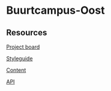 # Buurtcampus-Oost

## Resources

[Project board](https://github.com/orgs/fdnd-agency/projects/3)

[Styleguide]()

[Content]()

[API]()
